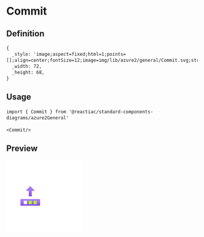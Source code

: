 # Commit

## Definition

```
{
  _style: 'image;aspect=fixed;html=1;points=[];align=center;fontSize=12;image=img/lib/azure2/general/Commit.svg;strokeColor=none;',
  _width: 72,
  _height: 68,
}
```

## Usage

```
import { Commit } from '@reactiac/standard-components-diagrams/azure2General'

<Commit/>
```

## Preview

<img src="./commit.png" width="200"/>

